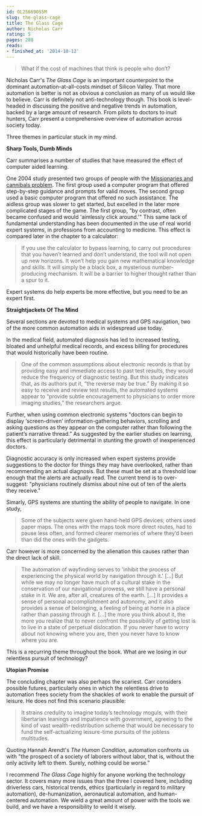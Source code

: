 ```yaml
---
id: OL25669055M
slug: the-glass-cage
title: The Glass Cage
author: Nicholas Carr
rating: 5
pages: 288
reads:
- finished_at: '2014-10-12'
---
```

<blockquote>What if the cost of machines that think is people who don’t?</blockquote>


Nicholas Carr's <em>The Glass Cage</em> is an important counterpoint to the dominant automation-at-all-costs mindset of Silicon Valley. That more automation is better is not as obvious a conclusion as many of us would like to believe. Carr is definitely not anti-technology though. This book is level-headed in discussing the positive and negative trends in automation, backed by a large amount of research. From pilots to doctors to inuit hunters, Carr present a comprehensive overview of automation across society today.

Three themes in particular stuck in my mind.

<b>Sharp Tools, Dumb Minds</b>

Carr summarises a number of studies that have measured the effect of computer aided learning.

One 2004 study presented two groups of people with the <a href="https://en.wikipedia.org/wiki/Missionaries_and_cannibals_problem" rel="nofollow noopener">Missionaries and cannibals problem</a>. The first group used a computer program that offered step-by-step guidance and prompts for valid moves. The second group used a basic computer program that offered no such assistance. The aidless group was slower to get started, but excelled in the later more complicated stages of the game. The first group, "by contrast, often became confused and would 'aimlessly click around.'" This same lack of fundamental understanding has been documented in the use of real world expert systems, in professions from accounting to medicine. This effect is compared later in the chapter to a calculator:

<blockquote>If you use the calculator to bypass learning, to carry out procedures that you haven’t learned and don’t understand, the tool will not open up new horizons. It won’t help you gain new mathematical knowledge and skills. It will simply be a black box, a mysterious number-producing mechanism. It will be a barrier to higher thought rather than a spur to it.</blockquote>


Expert systems do help experts be more effective, but you need to be an expert first.

<b>Straightjackets Of The Mind</b>

Several sections are devoted to medical systems and GPS navigation, two of the more common automation aids in widespread use today.

<p>In the medical field, automated diagnosis has led to increased testing, bloated and unhelpful medical records, and excess billing for procedures that would historically have been routine.</p>


<blockquote>One of the common assumptions about electronic records is that by providing easy and immediate access to past test results, they would reduce the frequency of diagnostic testing. But this study indicates that, as its authors put it, “the reverse may be true.” By making it so easy to receive and review test results, the automated systems appear to “provide subtle encouragement to physicians to order more imaging studies,” the researchers argue.</blockquote>


Further, when using common electronic systems "doctors can begin to display ‘screen-driven’ information-gathering behaviors, scrolling and asking questions as they appear on the computer rather than following the patient’s narrative thread.” As suggested by the earlier studies on learning, this effect is particularly detrimental in stunting the growth of inexperienced doctors.

Diagnostic accuracy is only increased when expert systems provide suggestions to the doctor for things they may have overlooked, rather than recommending an actual diagnosis. But these must be set at a threshold low enough that the alerts are actually read. The current trend is to over-suggest: "physicians routinely dismiss about nine out of ten of the alerts they receive." 

Simarly, GPS systems are stunting the ability of people to navigate. In one study,

<blockquote>Some of the subjects were given hand-held GPS devices; others used paper maps. The ones with the maps took more direct routes, had to pause less often, and formed clearer memories of where they’d been than did the ones with the gadgets.</blockquote>


Carr however is more concerned by the alienation this causes rather than the direct lack of skill.

<blockquote>The automation of wayfinding serves to 'inhibit the process of experiencing the physical world by navigation through it.' [...] But while we may no longer have much of a cultural stake in the conservation of our navigational prowess, we still have a personal stake in it. We are, after all, creatures of the earth. [...] It provides a sense of personal accomplishment and autonomy, and it also provides a sense of belonging, a feeling of being at home in a place rather than passing through it. [...] the more you think about it, the more you realize that to never confront the possibility of getting lost is to live in a state of perpetual dislocation. If you never have to worry about not knowing where you are, then you never have to know where you are. </blockquote>


This is a recurring theme throughout the book. What are we losing in our relentless pursuit of technology?

<b>Utopian Promise</b>

The concluding chapter was also perhaps the scariest. Carr considers possible futures, particularly ones in which the relentless drive to automation frees society from the shackles of work to enable the pursuit of leisure. He does not find this scenario plausible:

<blockquote>It strains credulity to imagine today’s technology moguls, with their libertarian leanings and impatience with government, agreeing to the kind of vast wealth-redistribution scheme that would be necessary to fund the self-actualizing leisure-time pursuits of the jobless multitudes.</blockquote>


Quoting Hannah Arendt's <em>The Human Condition</em>, automation confronts us with "the prospect of a society of laborers without labor, that is, without the only activity left to them. Surely, nothing could be worse.”

I recommend <em>The Glass Cage</em> highly for anyone working the technology sector. It covers many more issues than the three I covered here, including driverless cars, historical trends, ethics (particularly in regard to military automation), de-humanization, aeronautical automation, and human-centered automation. We wield a great amount of power with the tools we build, and we have a responsibility to weild it wisely.
